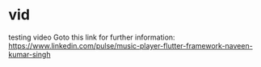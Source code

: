 # vid
testing video
Goto this link for further information:
https://www.linkedin.com/pulse/music-player-flutter-framework-naveen-kumar-singh
